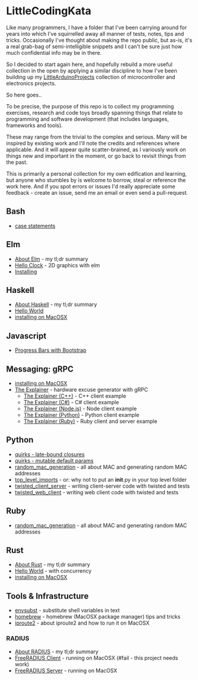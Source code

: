 # LittleCodingKata

Like many programmers, I have a folder that I've been carrying around for years
into which I've squirrelled away all manner of tests, notes, tips and tricks. Occasionally I've thought about
making the repo public, but as-is, it's a real grab-bag of semi-intelligible snippets
and I can't be sure just how much confidential info may be in there.

So I decided to start again here, and hopefully rebuild a more useful collection in the open by
applying a similar discipline to how I've been building up my [LittleArduinoProjects](https://github.com/tardate/LittleArduinoProjects)
collection of microcontroller and electronics projects.

So here goes..

To be precise, the purpose of this repo is to collect my programming exercises, research and code toys
broadly spanning things that relate to programming and software development (that includes languages, frameworks and tools).

These may range from the trivial to the complex and serious. Many will be inspired by existing work and I'll note the credits
and references where applicable. And it will appear quite scatter-brained, as I variously work on things new and important in the moment,
or go back to revisit things from the past.

This is primarily a personal collection for my own edification and learning, but anyone who stumbles by is welcome to borrow, steal
or reference the work here. And if you spot errors or issues I'd really appreciate some feedback - create an issue, send me an email
or even send a pull-request.

## Bash

* [case statements](./bash/case_statement)

## Elm

* [About Elm](./elm/about) - my tl;dr summary
* [Hello Clock](./elm/hello_clock) - 2D graphics with elm
* [Installing](./elm/install)

## Haskell

* [About Haskell](./haskell/about) - my tl;dr summary
* [Hello World](./haskell/hello_world)
* [installing on MacOSX](./haskell/install_macosx)

## Javascript

* [Progress Bars with Bootstrap](./javascript/progress_bars_bootstrap)

## Messaging: gRPC

* [installing on MacOSX](./messaging/grpc/install_macosx)
* [The Explainer](./messaging/grpc/explainer) - hardware excuse generator with gRPC
  - [The Explainer (C++)](./messaging/grpc/explainer/cpp) - C++ client example
  - [The Explainer (C#)](./messaging/grpc/explainer/csharp) - C# client example
  - [The Explainer (Node.js)](./messaging/grpc/explainer/node) - Node client example
  - [The Explainer (Python)](./messaging/grpc/explainer/python) - Python client example
  - [The Explainer (Ruby)](./messaging/grpc/explainer/ruby) - Ruby client and server example

## Python

* [quirks - late-bound closures](./python/quirks/late_bound_closures)
* [quirks - mutable default params](./python/quirks/mutable_default_params)
* [random_mac_generation](./python/random_mac_generation) - all about MAC and generating random MAC addresses
* [top_level_imports](./python/top_level_imports) - or: why not to put an __init__.py in your top level folder
* [twisted_client_server](./python/twisted_client_server) - writing client-server code with twisted and tests
* [twisted_web_client](./python/twisted_web_client) - writing web client code with twisted and tests

## Ruby

* [random_mac_generation](./ruby/random_mac_generation) - all about MAC and generating random MAC addresses

## Rust

* [About Rust](./rust/about) - my tl;dr summary
* [Hello World](./rust/hello_world) - with concurrency
* [installing on MacOSX](./rust/install_macosx)

## Tools & Infrastructure

* [envsubst](./tools/envsubst) - substitute shell variables in text
* [homebrew](./tools/homebrew) - homebrew (MacOSX package manager) tips and tricks
* [iproute2](./tools/iproute2) - about iproute2 and how to run it on MacOSX

### RADIUS

* [About RADIUS](./infrastructure/radius/about) - my tl;dr summary
* [FreeRADIUS Client](./infrastructure/radius/freeradius-client-macosx) - running on MacOSX (#fail - this project needs work)
* [FreeRADIUS Server](./infrastructure/radius/freeradius-server-macosx) - running on MacOSX
